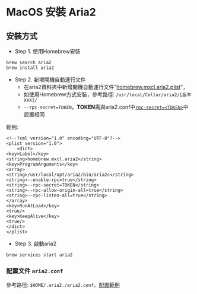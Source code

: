# MacOS 安裝 Aria2

## 安裝方式

- Step 1. 使用Homebrew安裝

```
brew search aria2
brew install aria2
```

- Step 2. 新增開機自動運行文件
  - 在aria2資料夾中新增開機自動運行文件"[homebrew.mxcl.aria2.plist](homebrew.mxcl.aria2.plist)"，
  - 如使用Homebrew方式安裝，參考路徑: `/usr/local/Cellar/aria2/[版本XXX]/`
  - `--rpc-secret=TOKEN`，**TOKEN**需與aria2.conf中[`rpc-secret=<TOKEN>`](aria2.conf#L68)中設置相同

範例:

```plist
<!--?xml version="1.0" encoding="UTF-8"?-->
<plist version="1.0">
    <dict>
<key>Label</key>
<string>homebrew.mxcl.aria2</string>
<key>ProgramArguments</key>
<array>
<string>/usr/local/opt/aria2/bin/aria2c</string>
<string>--enable-rpc=true</string>
<string>--rpc-secret=TOKEN</string>
<string>--rpc-allow-origin-all=true</string>
<string>--rpc-listen-all=true</string>
</array>
<key>RunAtLoad</key>
<true/>
<key>KeepAlive</key>
<true/>
</dict>
</plist>
```



- Step 3. 啟動aria2

```
brew services start aria2
```

### 配置文件 `aria2.conf`

參考路徑: `$HOME/.aria2./aria2.conf`，[配置範例](aria2.conf)
